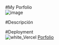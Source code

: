#My Porfolio</br>
![image](https://github.com/DIGORACCOON4279/My-Portfolio/assets/88150970/34cbad06-c909-4190-a258-09ce0d4e0894)</br>

#Descripción</br>

#Deployment</br>
![white_Vercel](https://github.com/DIGORACCOON4279/My-Portfolio/assets/88150970/1640d866-e5bc-43b0-b4b9-bdeb3575dffd) [Porfolio](https://my-portfolio-q78j.vercel.app/)</br>
